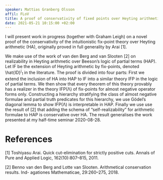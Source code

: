 ```yaml
---
speaker: Mattias Granberg Olsson
affil: FLoV
title: A proof of conservativity of fixed points over Heyting arithmetic via truth
date: 2021-05-21 10:15:00 +02:00
---
```

I will present work in progress (together with Graham Leigh) on a novel proof of the conservativity of the intuitionistic fix-point theory over Heyting arithmetic (HA), originally proved in full generality by Arai [1].

<!--more-->
We make use of the work of van den Berg and van Slooten [2] on realizability in Heyting arithmetic over Beeson’s logic of partial terms (HAP).
Let IF be the extension of Heyting arithmetic by fix-points, denoted \hat{ID}<sup>i</sup><sub>1</sub> in the literature.
The proof is divided into four parts:
First we extend the inclusion of HA into HAP to IF into a similar theory IFP in the logic of partial terms.
We then show that every theorem of this theory provably has a realizer in the theory IFP(Λ) of fix-points for almost negative operator forms only.
Constructing a hierarchy stratifying the class of almost negative formulae and partial truth predicates for this hierarchy, we use Gödel’s diagonal lemma to show IFP(Λ) is interpretable in HAP.
Finally we use use the result of [2] that adding the schema of “self-realizability” for arithmetic formulae to HAP is conservative over HA.
The result generalises the work presented at my half-time seminar 2020-08-28.

# References
[1] Toshiyasu Arai. Quick cut-elimination for strictly positive cuts. Annals of Pure and Applied Logic, 162(10):807–815, 2011.

[2] Benno van den Berg and Lotte van Slooten. Arithmetical conservation results. Ind- agationes Mathematicae, 29:260–275, 2018.
